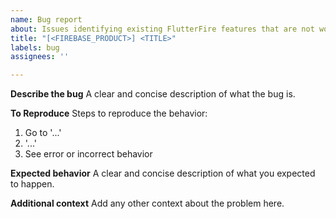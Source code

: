 ```yaml
---
name: Bug report
about: Issues identifying existing FlutterFire features that are not working as expected.
title: "[<FIREBASE_PRODUCT>] <TITLE>"
labels: bug
assignees: ''

---
```


**Describe the bug**
A clear and concise description of what the bug is.

**To Reproduce**
Steps to reproduce the behavior:
1. Go to '...'
2. '...'
4. See error or incorrect behavior

**Expected behavior**
A clear and concise description of what you expected to happen.

**Additional context**
Add any other context about the problem here.
